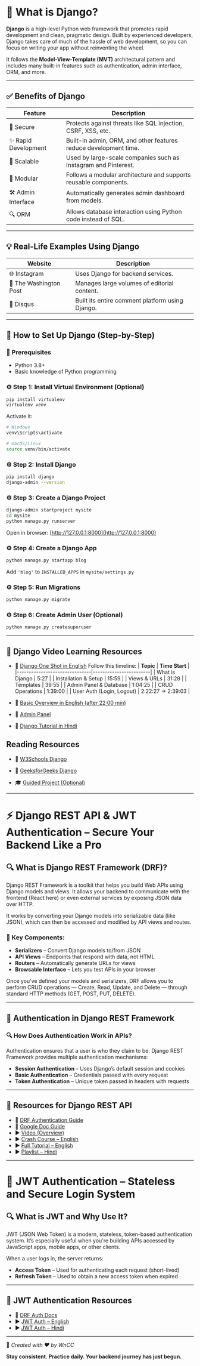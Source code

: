 # 🐍 What is Django?

**Django** is a high-level Python web framework that promotes rapid development and clean, pragmatic design. Built by experienced developers, Django takes care of much of the hassle of web development, so you can focus on writing your app without reinventing the wheel.

It follows the **Model-View-Template (MVT)** architectural pattern and includes many built-in features such as authentication, admin interface, ORM, and more.

---

## ✅ Benefits of Django

| Feature             | Description                                                             |
|---------------------|-------------------------------------------------------------------------|
| 🔐 Secure            | Protects against threats like SQL injection, CSRF, XSS, etc.           |
| ✨ Rapid Development | Built-in admin, ORM, and other features reduce development time.       |
| 🚀 Scalable          | Used by large-scale companies such as Instagram and Pinterest.         |
| 🧰 Modular           | Follows a modular architecture and supports reusable components.       |
| 🛠️ Admin Interface   | Automatically generates admin dashboard from models.                   |
| 🔍 ORM               | Allows database interaction using Python code instead of SQL.          |

---

## 💡 Real-Life Examples Using Django

| Website              | Description                                          |
|----------------------|------------------------------------------------------|
| 🌐 Instagram          | Uses Django for backend services.                    |
| 📰 The Washington Post | Manages large volumes of editorial content.         |
| 💬 Disqus             | Built its entire comment platform using Django.     |

---

## 🚀 How to Set Up Django (Step-by-Step)

### 📌 Prerequisites
- Python 3.8+
- Basic knowledge of Python programming

### ⚙️ Step 1: Install Virtual Environment (Optional)
```bash
pip install virtualenv
virtualenv venv
```
Activate it:
```bash
# Windows
venv\Scripts\activate

# macOS/Linux
source venv/bin/activate
```

### ⚙️ Step 2: Install Django
```bash
pip install django
django-admin --version
```

### ⚙️ Step 3: Create a Django Project
```bash
django-admin startproject mysite
cd mysite
python manage.py runserver
```
Open in browser: [http://127.0.0.1:8000](http://127.0.0.1:8000)

### ⚙️ Step 4: Create a Django App
```bash
python manage.py startapp blog
```
Add `'blog'` to `INSTALLED_APPS` in `mysite/settings.py`

### ⚙️ Step 5: Run Migrations
```bash
python manage.py migrate
```

### ⚙️ Step 6: Create Admin User (Optional)
```bash
python manage.py createsuperuser
```

---

## 🐍 Django Video Learning Resources

- 🔹 [Django One Shot in English](https://youtu.be/PtQiiknWUcI?si=7eenzVR29bCYD-0P)
Follow this timeline:
   | **Topic**                      | **Time Start**         |
|-------------------------------|------------------------|
| What is Django                | 5:27                   |
| Installation & Setup          | 15:59                  |
| Views & URLs                  | 31:28                  |
| Templates                     | 39:55                  |
| Admin Panel & Database        | 1:04:25                |
| CRUD Operations               | 1:39:00                |
| User Auth (Login, Logout)     | 2:22:27 → 2:39:03      |

- 🔹 [Basic Overview in English (after 22:00 min)](https://youtu.be/rHux0gMZ3Eg?si=0TB_P5_seRAXyGIC)
- 🔹 [Admin Panel](https://youtu.be/iLhcV7t3zug?si=nGbxyNHy25nV-kPh)
- 🔸 [Django Tutorial in Hindi](https://youtu.be/JxzZxdht-XY?si=i4PaPNe4kzVm2p29)

## Reading Resources

- 📖 [W3Schools Django](https://www.w3schools.com/django/)
- 📖 [GeeksforGeeks Django](https://www.geeksforgeeks.org/python/django-tutorial/)


- 🎓 [Guided Project (Optional)](https://youtu.be/Bu8_77S9w6g?si=2JkmBAfOZ3bWzmJr)

---

# ⚡️ Django REST API & JWT Authentication – Secure Your Backend Like a Pro

## 🔍 What is Django REST Framework (DRF)?

Django REST Framework is a toolkit that helps you build Web APIs using Django models and views. It allows your backend to communicate with the frontend (React here) or even external services by exposing JSON data over HTTP.

It works by converting your Django models into serializable data (like JSON), which can then be accessed and modified by API views and routes.

### 🔑 Key Components:
- **Serializers** – Convert Django models to/from JSON
- **API Views** – Endpoints that respond with data, not HTML
- **Routers** – Automatically generate URLs for views
- **Browsable Interface** – Lets you test APIs in your browser

Once you’ve defined your models and serializers, DRF allows you to perform CRUD operations — Create, Read, Update, and Delete — through standard HTTP methods (GET, POST, PUT, DELETE).

---

## 🔐 Authentication in Django REST Framework

### 🔍 How Does Authentication Work in APIs?
Authentication ensures that a user is who they claim to be. Django REST Framework provides multiple authentication mechanisms:

- **Session Authentication** – Uses Django’s default session and cookies
- **Basic Authentication** – Credentials passed with every request
- **Token Authentication** – Unique token passed in headers with requests

---

## 📘 Resources for Django REST API

- 📖 [DRF Authentication Guide](https://www.django-rest-framework.org/api-guide/authentication/)
- 📖 [Google Doc Guide](https://docs.google.com/document/d/1OmpeaJ5taUpJBPYLTr6krOwfuiGiyfkljJD3OjDbu9o/edit?usp=sharing)
- ▶️ [Video (Overview)](https://youtu.be/OTnuTerIUlo?si=LaEySnVLjiVPR3RX)
- ▶️ [Crash Course – English](https://youtu.be/NoLF7Dlu5mc?si=1qT6PcJGLSui5M0a)
- ▶️ [Full Tutorial – English](https://youtu.be/t-uAgI-AUxc?si=4tNm0zH8sn-pXbwe)
- ▶️ [Playlist – Hindi](https://youtu.be/DNFTUtZf1Zc?si=eYclIuA4hJ_mBJcC)

---

# 🔑 JWT Authentication – Stateless and Secure Login System

## 🔍 What is JWT and Why Use It?

JWT (JSON Web Token) is a modern, stateless, token-based authentication system. It’s especially useful when you're building APIs accessed by JavaScript apps, mobile apps, or other clients.

When a user logs in, the server returns:
- **Access Token** – Used for authenticating each request (short-lived)
- **Refresh Token** – Used to obtain a new access token when expired

---

## 📘 JWT Authentication Resources

- 📖 [DRF Auth Docs](https://www.django-rest-framework.org/api-guide/authentication/)
- ▶️ [JWT Auth – English](https://youtu.be/Xp0-Yy5ow5k?si=4_Qphsne0T2jhCn0)
- ▶️ [JWT Auth – Hindi](https://youtu.be/fXOKBbnMQow?si=iOHoNpMTULFgAAID)

---

🧡 *Created with ❤️ by WnCC*

**Stay consistent. Practice daily. Your backend journey has just begun.**

